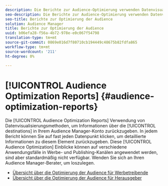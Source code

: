 ```yaml
---
description: Die Berichte zur Audience-Optimierung verwenden Datenvisualisierungsmethoden, um Informationen über die Ziele in Ihrem Audience Manager-Konto zurückzugeben. In jedem Bericht können Sie auf fast jeden Datenpunkt klicken, um detaillierte Informationen zu diesem Element zurückzugeben. Diese Einblicke zur Optimierung der Audience können auf verschiedene Anwendungsfälle in Werbe- und Publishing-Kanälen angewendet werden, sind jedoch standardmäßig nicht verfügbar. Wenden Sie sich an Ihren Audience Manager-Berater, um loszulegen.
seo-description: Die Berichte zur Audience-Optimierung verwenden Datenvisualisierungsmethoden, um Informationen über die Ziele in Ihrem Audience Manager-Konto zurückzugeben. In jedem Bericht können Sie auf fast jeden Datenpunkt klicken, um detaillierte Informationen zu diesem Element zurückzugeben. Diese Einblicke zur Optimierung der Audience können auf verschiedene Anwendungsfälle in Werbe- und Publishing-Kanälen angewendet werden, sind jedoch standardmäßig nicht verfügbar. Wenden Sie sich an Ihren Audience Manager-Berater, um loszulegen.
seo-title: Berichte zur Optimierung der Audience
solution: Audience Manager
title: Berichte zur Optimierung der Audience
uuid: b06efa28-f56a-4b72-978e-e0c067f54798
translation-type: tm+mt
source-git-commit: 0869e016d7f80710cb194449c48675b82fdfa865
workflow-type: tm+mt
source-wordcount: '211'
ht-degree: 0%

---
```



# [!UICONTROL Audience Optimization Reports] {#audience-optimization-reports}

Die [!UICONTROL Audience Optimization Reports] Verwendung von Datenvisualisierungsmethoden, um Informationen über die [!UICONTROL destinations] in Ihrem Audience Manager-Konto zurückzugeben. In jedem Bericht können Sie auf fast jeden Datenpunkt klicken, um detaillierte Informationen zu diesem Element zurückzugeben. Diese [!UICONTROL Audience Optimization] Einblicke können auf verschiedene Anwendungsfälle in Werbe- und Publishing-Kanälen angewendet werden, sind aber standardmäßig nicht verfügbar. Wenden Sie sich an Ihren Audience Manager-Berater, um loszulegen.

+ [Übersicht über die Optimierung der Audience für Werbetreibende](aor-advertisers/aor-advertisers.md)
+ [Übersicht über die Optimierung der Audience für Herausgeber](aor-publishers/aor-publishers.md)